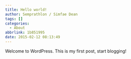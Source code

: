 ```yaml
---
title: Hello world!
author: Semprathlon / Simfae Dean
tags: []
categories:
  - About
abbrlink: 1b851995
date: 2015-02-12 08:13:49
---
```

Welcome to WordPress. This is my first post, start blogging!